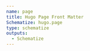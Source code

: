 ```yaml
---
name: page
title: Hugo Page Front Matter
Schematize: hugo.page
type: schematize
outputs:
  - Schematize
---
```

